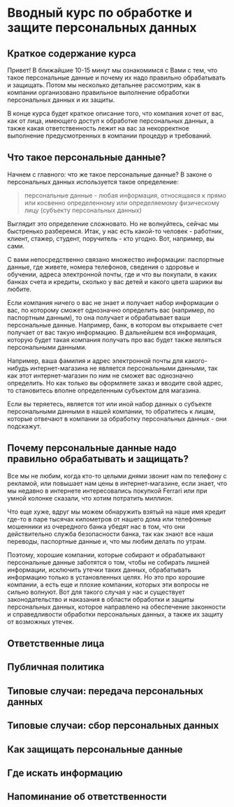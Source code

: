 # Вводный курс по обработке и защите персональных данных

## Краткое содержание курса

Привет! В ближайшие 10-15 минут мы ознакомимся с Вами с тем, что такое персональные данные и почему их надо правильно обрабатывать и защищать. Потом мы несколько детальнее рассмотрим, как в компании организовано правильное выполнение обработки персональных данных и их защиты.

В конце курса будет краткое описание того, что компания хочет от вас, как от лица, имеющего доступ к обработке персональных данных, а также какая ответственность лежит на вас за некорректное выполнение предусмотренных в компании процедур и требований.

## Что такое персональные данные?

Начнем с главного: что же такое персональные данные? В законе о персональных данных используется такое определение:

> персональные данные - любая информация, относящаяся к прямо или косвенно определенному или определяемому физическому лицу (субъекту персональных данных)

Выглядит это определение сложновато. Но не волнуйтесь, сейчас мы быстренько разберемся. Итак, у нас есть какой-то человек - работник, клиент, стажер, студент, поручитель - кто угодно. Вот, например, вы сами.

С вами непосредственно связано множество информации: паспортные данные, где живете, номера телефонов, сведения о здоровье и обучении, адреса электронной почты, где и что вы покупали, в каких банках счета и кредиты, сколько у вас детей и какого цвета шарики вы любите. 

Если компания ничего о вас не знает и получает набор информации о вас, по которому сможет однозначно определить вас (например, по паспортным данным), то она получает и обрабатывает ваши персональные данные. Например, банк, в котором вы открываете счет получает от вас такую информацию. В дальнейшем вся информация, которую будет такая компания получать про вас будет также являться персональными данными.

Например, ваша фамилия и адрес электронной почты для какого-нибудь интернет-магазина не является персональными данными, так как этот интернет-магазин по ним не сможет вас однозначно определить. Но как только вы оформляете заказ и вводите свой адрес, то становитесь вполне определенным субъектом для магазина.

Если вы теряетесь, является тот или иной набор данных о субъекте персональными данными в нашей компании, то обратитесь к лицам, которые отвечают в компании за обработку персональных данных - они подскажут.

## Почему персональные данные надо правильно обрабатывать и защищать?

Все мы не любим, когда кто-то целыми днями звонит нам по телефону с рекламой, или повышает нам цены в интернет-магазине, если знает, что мы недавно в интернете интересовались покупкой Ferrari или при умной колонке сказали, что хотим потратить миллион.

Что еще хуже, вдруг мы можем обнаружить взятый на наше имя кредит где-то в паре тысячах километров от нашего дома или телефонные мошенники из очередного банка убедят нас в том, что они действительно служба безопасности банка, так как знают все наши переводы, паспортные данные и, что мы любим делать по утрам.

Поэтому, хорошие компании, которые собирают и обрабатывают персональные данные заботятся о том, чтобы не собирать лишней информации, исключить утечки таких данных, обрабатывать информацию только в установленных целях. Но это про хорошие компании, а есть еще и плохие компании, которых эти вопросы не сильно волнуют. Вот для такого случая у нас и существует законодательство и наказания в области обработки и защиты персональных данных, которое направлено на обеспечение законности и справедливости обработки персональных данных, а также их защиту от возможных утечек.

## Ответственные лица

## Публичная политика

## Типовые случаи: передача персональных данных

## Типовые случаи: сбор персональных данных

## Как защищать персональные данные

## Где искать информацию

## Напоминание об ответственности